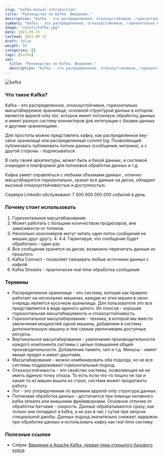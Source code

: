 ```yaml
---
slug: "kafka-manual-introduction"
title: "Руководство по Kafka. Введение."
description: "Kafka - это распределенное, отказоустойчивое, горизонтально масштабируемое хранилище, основной структурой данных в котором является append-only лог, которое имеет потоковую обработку данных и имеет разную систему коннекторов для интеграции с базами данных и другими хранилищами."
summary: "Kafka - это распределенное, отказоустойчивое, горизонтально масштабируемое хранилище, основной структурой данных в котором является append-only лог, которое имеет потоковую обработку данных и имеет разную систему коннекторов для интеграции с базами данных и другими хранилищами."
image: "/posts/kafka.jpg"
date: 2021-09-15
lastmod: 2021-09-15
draft: false
weight: 50
categories: []
tags: [kafka]
seo:
  title: "Руководство по Kafka. Введение."
  description: "Kafka - это распределенное, отказоустойчивое, горизонтально масштабируемое хранилище, основной структурой данных в котором является append-only лог, которое имеет потоковую обработку данных и имеет разную систему коннекторов для интеграции с базами данных и другими хранилищами."
---
```


![kafka](/posts/kafka.jpg "kafka")

### Что такое Kafka?

Kafka - это распределенное, отказоустойчивое, горизонтально масштабируемое хранилище, основной структурой данных в котором является append-only лог, которое имеет потоковую обработку данных и имеет разную систему коннекторов для интеграции с базами данных и другими хранилищами.

Для простоты можно представлять кафку, как распределенное key-value хранилище или распределенный commit log. Позволяющий публиковать публиковать потоки данных (сообщения, метрики), а с другой стороны - подписываться.

В силу своей архитектуры, может быть и базой данных, и системой очередей и платформой для потоковой обработки данных и т.д.

Кафка умеет справляться с любыми объемами данных , отлично масштабируется горизонтально, хранит все данные на диске, обладает высокой отказоустойчивостью и доступностью.

Сервера Linkedin обслуживают 7 000 000 000 000 событий в день.

### Почему стоит использовать
1. Горизонтальное масштабирование.
2. Может работать с большим количеством продюсеров, вне зависимости от топиков.
3. Несколько консюмеров могут читать один поток сообщений не мешаю друг-другу. 4. 4.4. Гарантируя, что сообщение будет обработано - один раз.
5. Все сообщения хранятся на диске, возможно перечитать данные из прошлого.
6. Kafka Connect - позволяет связывать любые источники данных с кафкой
7. Kafka Streams - практически real-time обработка сообщений 


### Термины
- Распределенное хранилище - это система, которая как правило работает на нескольких машинах, каждая из этих машин в свою очередь является кусочком хранилища. Для пользователя это все представляется в виде единого целого. Из плюсов - хорошая горизонтальная масштабируемость и отказоустойчивость.
- Горизонтальное масштабирование - техника, в которой мы вместо увеличения мощностей одной машины, добавляем в систему дополнительную машину и тем самым увеличиваем доступные ресурсы.
- Вертикальное масштабирование - увеличение производительности каждого компонента системы с целью повышения общей производительности. Добавление памяти, ram и т.д. Минусы - имеет явный предел и имеет даунтайм.
- Масштабирование - можно комбинировать оба подхода, но не все системы поддерживают горизонтальный подход.
- Отказоустойчивость - это свойство системы, позволяющее ей не иметь единую точку отказа. То есть если что-то пошло не так и какая-то из машин вышла из строя, система может продолжить работу. 
- Лог - это упорядоченная по времени append-only структура данных. 
- Потоковая обработка данных - достигается при помощи нативного kafka streams или внешними фреймворками. Основное отличие от обработки батчами - скорость. Данные обрабатываются сразу, как только они попадают в kafka, а не раз в час / сутки при запуске специальной джобы. Данных подход значительно снижает задержки при обработки данных и использовать кафку как real-time систему.

### Полезные ссылки
- Слёрм: [Введение в Apache Kafka, первая тема открытого базового курса](https://youtu.be/w7HSY8L1bsk/)

